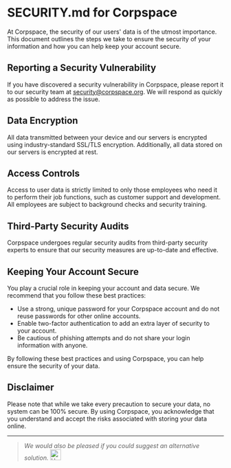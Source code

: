 # SECURITY.md for Corpspace

At Corpspace, the security of our users' data is of the utmost importance. 
This document outlines the steps we take to ensure the security of your information and how you can help keep your account secure.

## Reporting a Security Vulnerability

If you have discovered a security vulnerability in Corpspace, please report it to our security team at security@corpspace.org. 
We will respond as quickly as possible to address the issue.

## Data Encryption

All data transmitted between your device and our servers is encrypted using industry-standard SSL/TLS encryption. 
Additionally, all data stored on our servers is encrypted at rest.

## Access Controls

Access to user data is strictly limited to only those employees who need it to perform their job functions, such as customer support and development.
All employees are subject to background checks and security training.

## Third-Party Security Audits

Corpspace undergoes regular security audits from third-party security experts to ensure that our security measures are up-to-date and effective.

## Keeping Your Account Secure

You play a crucial role in keeping your account and data secure. We recommend that you follow these best practices:

- Use a strong, unique password for your Corpspace account and do not reuse passwords for other online accounts.
- Enable two-factor authentication to add an extra layer of security to your account.
- Be cautious of phishing attempts and do not share your login information with anyone.

By following these best practices and using Corpspace, you can help ensure the security of your data.

## Disclaimer

Please note that while we take every precaution to secure your data, no system can be 100% secure. 
By using Corpspace, you acknowledge that you understand and accept the risks associated with storing your data online.

---
> _We would also be pleased if you could suggest an alternative solution._ <img src="https://raw.githubusercontent.com/Tarikul-Islam-Anik/Animated-Fluent-Emojis/master/Emojis/Hand%20gestures/Heart%20Hands.png" alt="Heart Hands" width="25" height="25" />